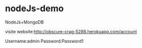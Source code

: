 nodeJs-demo
===========

NodeJs+MongoDB

visite website:http://obscure-crag-5288.herokuapp.com/account 

Username:admin
Password:Password1
